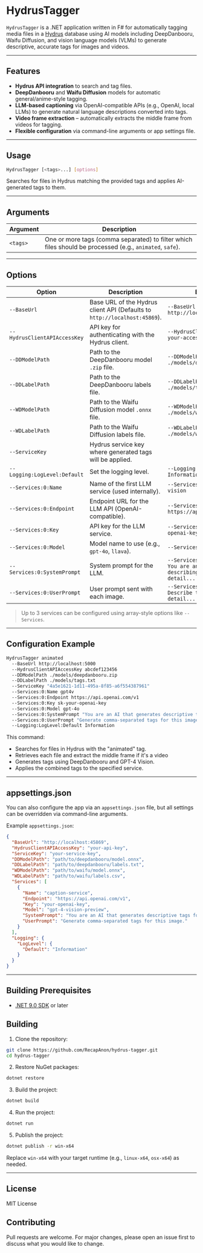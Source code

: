 # HydrusTagger

`HydrusTagger` is a .NET application written in F# for automatically tagging media files in a [Hydrus](https://github.com/hydrusnetwork/hydrus) database using AI models including DeepDanbooru, Waifu Diffusion, and vision language models (VLMs) to generate descriptive, accurate tags for images and videos.

---

## Features

- **Hydrus API integration** to search and tag files.
- **DeepDanbooru** and **Waifu Diffusion** models for automatic general/anime-style tagging.
- **LLM-based captioning** via OpenAI-compatible APIs (e.g., OpenAI, local LLMs) to generate natural language descriptions converted into tags.
- **Video frame extraction** – automatically extracts the middle frame from videos for tagging.
- **Flexible configuration** via command-line arguments or app settings file.

---

## Usage

```bash
HydrusTagger [<tags>...] [options]
```

Searches for files in Hydrus matching the provided tags and applies AI-generated tags to them.

---

## Arguments

| Argument | Description |
|--------|-------------|
| `<tags>` | One or more tags (comma separated) to filter which files should be processed (e.g., `animated`, `safe`).

---

## Options

| Option | Description | Example |
|-------|-------------|--------|
| `--BaseUrl` | Base URL of the Hydrus client API (Defaults to `http://localhost:45869`). | `--BaseUrl http://localhost:5000` |
| `--HydrusClientAPIAccessKey` | API key for authenticating with the Hydrus client. | `--HydrusClientAPIAccessKey your-access-key` |
| `--DDModelPath` | Path to the DeepDanbooru model `.zip` file. | `--DDModelPath ./models/deepdanbooru.onnx` |
| `--DDLabelPath` | Path to the DeepDanbooru labels file. | `--DDLabelPath ./models/tags.txt` |
| `--WDModelPath` | Path to the Waifu Diffusion model `.onnx` file. | `--WDModelPath ./models/waifu.onnx` |
| `--WDLabelPath` | Path to the Waifu Diffusion labels file. | `--WDLabelPath ./models/waifu_labels.csv` |
| `--ServiceKey` | Hydrus service key where generated tags will be applied.
| `--Logging:LogLevel:Default` | Set the logging level. | `--Logging:LogLevel:Default Information` |
| `--Services:0:Name` | Name of the first LLM service (used internally). | `--Services:0:Name gpt4-vision` |
| `--Services:0:Endpoint` | Endpoint URL for the LLM API (OpenAI-compatible). | `--Services:0:Endpoint https://api.openai.com/v1` |
| `--Services:0:Key` | API key for the LLM service. | `--Services:0:Key your-openai-key` |
| `--Services:0:Model` | Model name to use (e.g., `gpt-4o`, `llava`). | `--Services:0:Model gpt-4o` |
| `--Services:0:SystemPrompt` | System prompt for the LLM. | `--Services:0:SystemPrompt You are an expert at describing images in detail...` |
| `--Services:0:UserPrompt` | User prompt sent with each image. | `--Services:0:UserPrompt Describe this image in detail...` |

> Up to 3 services can be configured using array-style options like `--Services`.

---

## Configuration Example

```bash
HydrusTagger animated
  --BaseUrl http://localhost:5000
  --HydrusClientAPIAccessKey abcdef123456
  --DDModelPath ./models/deepdanbooru.zip
  --DDLabelPath ./models/tags.txt
  --ServiceKey "4a5e1621-1d11-495a-8f85-a6f554387961"
  --Services:0:Name gpt4v
  --Services:0:Endpoint https://api.openai.com/v1
  --Services:0:Key sk-your-openai-key
  --Services:0:Model gpt-4o
  --Services:0:SystemPrompt "You are an AI that generates descriptive tags for images."
  --Services:0:UserPrompt "Generate comma-separated tags for this image."
  --Logging:LogLevel:Default Information
```

This command:
- Searches for files in Hydrus with the "animated" tag.
- Retrieves each file and extract the middle frame if it's a video
- Generates tags using DeepDanbooru and GPT-4 Vision.
- Applies the combined tags to the specified service.

---

## appsettings.json

You can also configure the app via an `appsettings.json` file, but all settings can be overridden via command-line arguments.

Example `appsettings.json`:
```json
{
  "BaseUrl": "http://localhost:45869",
  "HydrusClientAPIAccessKey": "your-api-key",
  "ServiceKey": "your-service-key",
  "DDModelPath": "path/to/deepdanbooru/model.onnx",
  "DDLabelPath": "path/to/deepdanbooru/labels.txt",
  "WDModelPath": "path/to/waifu/model.onnx",
  "WDLabelPath": "path/to/waifu/labels.csv",
  "Services": [
    {
      "Name": "caption-service",
      "Endpoint": "https://api.openai.com/v1",
      "Key": "your-openai-key",
      "Model": "gpt-4-vision-preview",
      "SystemPrompt": "You are an AI that generates descriptive tags for images.",
      "UserPrompt": "Generate comma-separated tags for this image."
    }
  ],
  "Logging": {
    "LogLevel": {
      "Default": "Information"
    }
  }
}
```

---

## Building Prerequisites

- [.NET 9.0 SDK](https://dotnet.microsoft.com/download) or later

## Building

1. Clone the repository:
```bash
git clone https://github.com/RecapAnon/hydrus-tagger.git
cd hydrus-tagger
```

2. Restore NuGet packages:
```bash
dotnet restore
```

3. Build the project:
```bash
dotnet build
```

4. Run the project:
```bash
dotnet run
```

5. Publish the project:
```bash
dotnet publish -r win-x64
```
Replace `win-x64` with your target runtime (e.g., `linux-x64`, `osx-x64`) as needed.

---

## License

MIT License

## Contributing

Pull requests are welcome. For major changes, please open an issue first to discuss what you would like to change.

